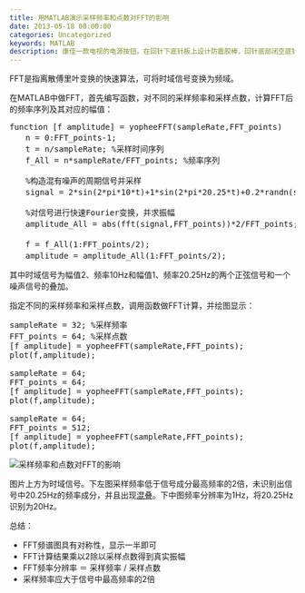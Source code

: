 ```yaml
---
title: 用MATLAB演示采样频率和点数对FFT的影响
date: 2013-05-18 00:00:00
categories: Uncategorized
keywords: MATLAB
description: 康佳一款电视的电源按钮。在回针下底针板上设计防震胶棒，回针底部闭空底针板，这样合模时回针推动防震胶棒使面针板和底针板带动顶针先复位
---
```


FFT是指离散傅里叶变换的快速算法，可将时域信号变换为频域。

在MATLAB中做FFT，首先编写函数，对不同的采样频率和采样点数，计算FFT后的频率序列及其对应的幅值：

<pre>
function [f amplitude] = yopheeFFT(sampleRate,FFT_points)
　　n = 0:FFT_points-1;
　　t = n/sampleRate; %采样时间序列
　　f_All = n*sampleRate/FFT_points; %频率序列

　　%构造混有噪声的周期信号并采样
　　signal = 2*sin(2*pi*10*t)+1*sin(2*pi*20.25*t)+0.2*randn(size(t));

　　%对信号进行快速Fourier变换，并求振幅
　　amplitude_All = abs(fft(signal,FFT_points))*2/FFT_points;

　　f = f_All(1:FFT_points/2);
　　amplitude = amplitude_All(1:FFT_points/2);
</pre>

其中时域信号为幅值2、频率10Hz和幅值1、频率20.25Hz的两个正弦信号和一个噪声信号的叠加。

指定不同的采样频率和采样点数，调用函数做FFT计算，并绘图显示：

<pre>
sampleRate = 32; %采样频率
FFT_points = 64; %采样点数
[f amplitude] = yopheeFFT(sampleRate,FFT_points);
plot(f,amplitude);

sampleRate = 64;
FFT_points = 64;
[f amplitude] = yopheeFFT(sampleRate,FFT_points);
plot(f,amplitude);

sampleRate = 64;
FFT_points = 512;
[f amplitude] = yopheeFFT(sampleRate,FFT_points);
plot(f,amplitude);
</pre>

<img src="http://xinyuefei.com/wp-content/uploads/fft.gif" alt="采样频率和点数对FFT的影响" />

图片上方为时域信号。下左图采样频率低于信号成分最高频率的2倍，未识别出信号中20.25Hz的频率成分，并且出现<a href="http://baike.baidu.com/view/3177356.htm" target="_black">混叠</a>。下中图频率分辨率为1Hz，将20.25Hz识别为20Hz。

总结：

<ul>
<li>FFT频谱图具有对称性，显示一半即可</li>
<li>FFT计算结果乘以2除以采样点数得到真实振幅</li>
<li>FFT频率分辨率 ＝ 采样频率 / 采样点数</li>
<li>采样频率应大于信号中最高频率的2倍</li>
</ul>
